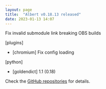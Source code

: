 ```yaml
---
layout: page
title:  "Albert v0.18.13 released"
date: 2023-01-13 14:07
---
```


Fix invalid submodule link breaking OBS builds

[plugins]
* [chromium] Fix config loading

[python]
* [goldendict] 1.1 (0.18)

Check the [GitHub repositories](https://github.com/albertlauncher/albert/commits/v0.18.13) for details.
